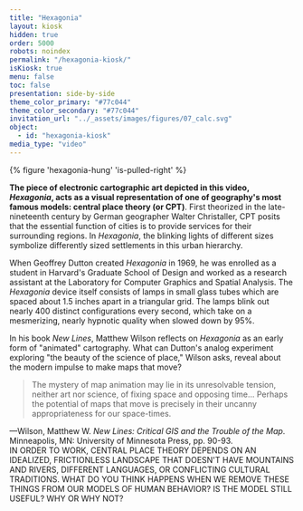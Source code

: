 ```yaml
---
title: "Hexagonia"
layout: kiosk
hidden: true
order: 5000
robots: noindex
permalink: "/hexagonia-kiosk/"
isKiosk: true
menu: false
toc: false
presentation: side-by-side
theme_color_primary: "#77c044"
theme_color_secondary: "#77c044"
invitation_url: "../_assets/images/figures/07_calc.svg"
object:
  - id: "hexagonia-kiosk"
media_type: "video"
---
```


{% figure 'hexagonia-hung' 'is-pulled-right' %}

**The piece of electronic cartographic art depicted in this video, *Hexagonia*, acts as a visual representation of one of geography's most famous models: central place theory (or CPT)**. First theorized in the late-nineteenth century by German geographer Walter Christaller, CPT posits that the essential function of cities is to provide services for their surrounding regions. In *Hexagonia*, the blinking lights of different sizes symbolize differently sized settlements in this urban hierarchy.

When Geoffrey Dutton created *Hexagonia* in 1969, he was enrolled as a student in Harvard's Graduate School of Design and worked as a research assistant at the Laboratory for Computer Graphics and Spatial Analysis. The *Hexagonia* device itself consists of lamps in small glass tubes which are spaced about 1.5 inches apart in a triangular grid. The lamps blink out nearly 400 distinct configurations every second, which take on a mesmerizing, nearly hypnotic quality when slowed down by 95%.

In his book *New Lines*, Matthew Wilson reflects on *Hexagonia* as an early form of "animated" cartography. What can Dutton's analog experiment exploring "the beauty of the science of place," Wilson asks, reveal about the modern impulse to make maps that move?

> The mystery of map animation may lie in its unresolvable tension, neither art nor science, of fixing space and opposing time... Perhaps the potential of maps that move is precisely in their uncanny appropriateness for our space-times.

<div class="pullquote-citation">—Wilson, Matthew W. <i>New Lines: Critical GIS and the Trouble of the Map</i>. Minneapolis, MN: University of Minnesota Press, pp. 90-93.</div>

<div class="invitation">IN ORDER TO WORK, CENTRAL PLACE THEORY DEPENDS ON AN IDEALIZED, FRICTIONLESS LANDSCAPE THAT DOESN'T HAVE MOUNTAINS AND RIVERS, DIFFERENT LANGUAGES, OR CONFLICTING CULTURAL TRADITIONS. WHAT DO YOU THINK HAPPENS WHEN WE REMOVE THESE THINGS FROM OUR MODELS OF HUMAN BEHAVIOR? IS THE MODEL STILL USEFUL? WHY OR WHY NOT?</div>